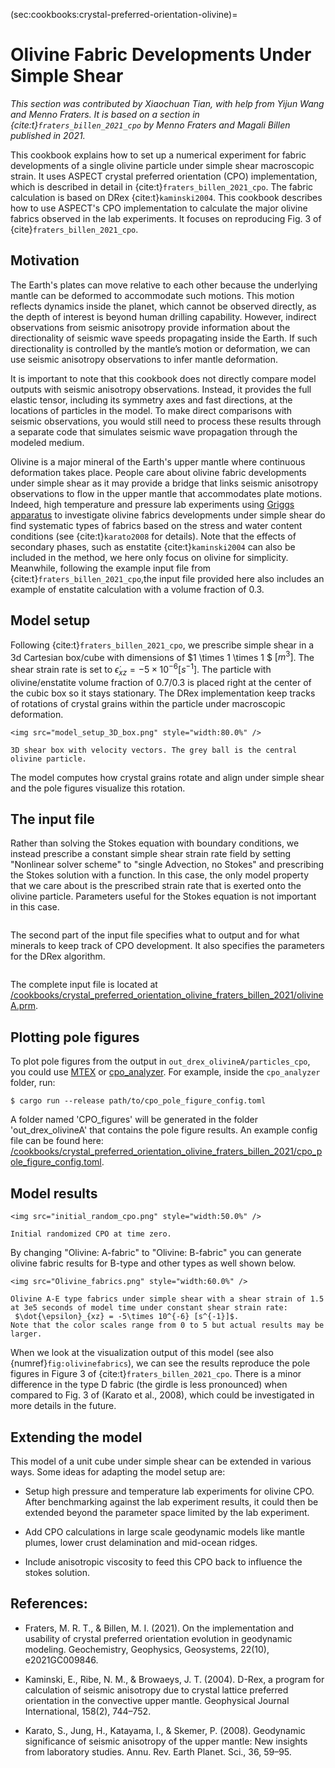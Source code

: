 (sec:cookbooks:crystal-preferred-orientation-olivine)=
# Olivine Fabric Developments Under Simple Shear

*This section was contributed by Xiaochuan Tian, with help from Yijun Wang and Menno Fraters. It is
based on a section in {cite:t}`fraters_billen_2021_cpo`
by Menno Fraters and Magali Billen published in 2021.*

This cookbook explains how to set up a numerical experiment for fabric
developments of a single olivine particle under simple shear macroscopic strain.
It uses ASPECT
crystal preferred orientation (CPO) implementation, which is described in detail in
{cite:t}`fraters_billen_2021_cpo`.
The fabric calculation is based on DRex {cite:t}`kaminski2004`.
This cookbook describes how to use ASPECT's CPO implementation to calculate the major
olivine fabrics observed in the lab experiments. It focuses on reproducing Fig. 3
of {cite}`fraters_billen_2021_cpo`.

## Motivation
The Earth's plates can move relative to each other because the underlying mantle
can be deformed to accommodate such motions.
This motion reflects dynamics inside the planet, which cannot be observed directly, as the depth of interest is beyond human drilling capability. However, indirect observations from seismic anisotropy provide information about the directionality of seismic wave speeds propagating inside the Earth. If such directionality is controlled by the mantle’s motion or deformation, we can use seismic anisotropy observations to infer mantle deformation.

It is important to note that this cookbook does not directly compare model outputs with seismic anisotropy observations. Instead, it provides the full elastic tensor, including its symmetry axes and fast directions, at the locations of particles in the model. To make direct comparisons with seismic observations, you would still need to process these results through a separate code that simulates seismic wave propagation through the modeled medium.

Olivine is a major mineral of the Earth's upper mantle where continuous deformation
takes place. People care about olivine fabric developments under simple shear as it may
provide a bridge that links seismic anisotropy observations to flow in the upper mantle that accommodates plate motions. Indeed, high temperature and pressure lab experiments using [Griggs apparatus](https://en.wikipedia.org/wiki/Griggs_apparatus) to investigate olivine fabrics developments under simple shear do find systematic types of fabrics based on the stress and water content conditions (see {cite:t}`karato2008` for details). Note that the effects of secondary phases, such as enstatite  {cite:t}`kaminski2004` can also be included in the method, we here only focus on olivine for simplicity. Meanwhile, following the example input file from {cite:t}`fraters_billen_2021_cpo`,the input file provided here also includes an example of enstatite calculation with a volume fraction of 0.3.

## Model setup

Following {cite:t}`fraters_billen_2021_cpo`, we prescribe simple shear in a 3d Cartesian box/cube
with dimensions of $1 \times 1 \times 1 $ $[m^3]$. The shear strain rate is set to
$\dot{\epsilon}_{xz} = -5\times 10^{-6} [s^{-1}]$. The particle with olivine/enstatite volume fraction of 0.7/0.3 is placed
right at the center of the cubic box so it stays stationary. The DRex implementation
keep tracks of rotations of crystal grains within the particle under macroscopic deformation.

```{figure-md} fig:model_setup_3D_box
<img src="model_setup_3D_box.png" style="width:80.0%" />

3D shear box with velocity vectors. The grey ball is the central olivine particle.
```

The model computes how crystal grains rotate and align under simple shear and the pole figures visualize this rotation.

## The input file

Rather than solving the Stokes equation with boundary conditions, we instead prescribe
a constant simple shear strain rate field by setting "Nonlinear solver scheme" to
"single Advection, no Stokes" and
prescribing the Stokes solution with a function. In this case, the only model property that we care about is the prescribed strain rate that is exerted onto the olivine particle. Parameters useful for the Stokes equation is not important in this case.

```{literalinclude} prescribe_stokes.part.prm
```

The second part of the input file specifies what to output and for what minerals to keep track of
CPO development. It also specifies the parameters for the DRex algorithm.

```{literalinclude} cpo.part.prm
```

The complete input file is located at
[/cookbooks/crystal_preferred_orientation_olivine_fraters_billen_2021/olivineA.prm](../olivineA.prm).

## Plotting pole figures
To plot pole figures from the output in `out_drex_olivineA/particles_cpo`, you could use [MTEX](https://mtex-toolbox.github.io/) or [cpo_analyzer](https://github.com/MFraters/cpo_analyzer.git). For example, inside the `cpo_analyzer` folder, run:
```{code-block} console
$ cargo run --release path/to/cpo_pole_figure_config.toml
```
A folder named 'CPO_figures' will be generated in the folder 'out_drex_olivineA' that contains the pole figure results.  An example config file can be found here: [/cookbooks/crystal_preferred_orientation_olivine_fraters_billen_2021/cpo_pole_figure_config.toml](./cpo_pole_figure_config.toml).

## Model results
```{figure-md} fig:initCPO
<img src="initial_random_cpo.png" style="width:50.0%" />

Initial randomized CPO at time zero.
```
By changing "Olivine: A-fabric" to "Olivine: B-fabric" you can generate olivine fabric results for B-type and other types as well shown below.

```{figure-md} fig:olivinefabrics
<img src="Olivine_fabrics.png" style="width:60.0%" />

Olivine A-E type fabrics under simple shear with a shear strain of 1.5
at 3e5 seconds of model time under constant shear strain rate:
 $\dot{\epsilon}_{xz} = -5\times 10^{-6} [s^{-1}]$.
Note that the color scales range from 0 to 5 but actual results may be larger.
```

When we look at the visualization output of this model (see also
{numref}`fig:olivinefabrics`), we can see the results reproduce the pole figures in Figure 3 of {cite:t}`fraters_billen_2021_cpo`. There is a minor difference in the type D fabric (the girdle is less pronounced) when compared to Fig. 3 of (Karato et al., 2008), which could be investigated in more details in the future.

## Extending the model

This model of a unit cube under simple shear can be extended in various ways.
Some ideas for adapting the model setup are:

-   Setup high pressure and temperature lab experiments for olivine CPO.
    After benchmarking against the lab experiment results, it could then be
    extended beyond the parameter space limited by the lab experiment.

-   Add CPO calculations in large scale geodynamic models like mantle plumes,
    lower crust delamination and mid-ocean ridges.

-   Include anisotropic viscosity to feed this CPO back to influence the stokes solution.

## References:
- Fraters, M. R. T., & Billen, M. I. (2021).
On the implementation and usability of crystal preferred orientation evolution in geodynamic modeling. Geochemistry, Geophysics, Geosystems, 22(10), e2021GC009846.

- Kaminski, E., Ribe, N. M., & Browaeys, J. T. (2004).
D-Rex, a program for calculation of seismic anisotropy due to crystal lattice preferred orientation in the convective upper mantle. Geophysical Journal International, 158(2), 744–752.

- Karato, S., Jung, H., Katayama, I., & Skemer, P. (2008).
Geodynamic significance of seismic anisotropy of the upper mantle: New insights from laboratory studies. Annu. Rev. Earth Planet. Sci., 36, 59–95.
